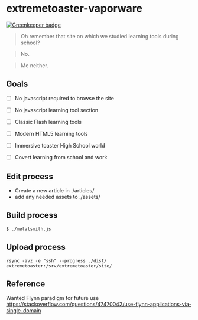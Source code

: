 # extremetoaster-vaporware

[![Greenkeeper badge](https://badges.greenkeeper.io/insanity54/extremetoaster-vaporware.svg)](https://greenkeeper.io/)

> Oh remember that site on which we studied learning tools during school?

> No.

> Me neither.


## Goals

  * [ ] No javascript required to browse the site
  * [ ] No javascript learning tool section
  * [ ] Classic Flash learning tools
  * [ ] Modern HTML5 learning tools
  * [ ] Immersive toaster High School world
  * [ ] Covert learning from school and work


## Edit process

  * Create a new article in ./articles/
  * add any needed assets to ./assets/

## Build process

    $ ./metalsmith.js

## Upload process

    rsync -avz -e "ssh" --progress ./dist/ extremetoaster:/srv/extremetoaster/site/


## Reference

Wanted Flynn paradigm for future use https://stackoverflow.com/questions/47470042/use-flynn-applications-via-single-domain
